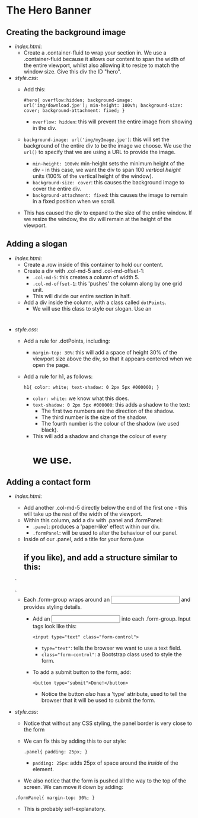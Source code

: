 # The Hero Banner

## Creating the background image
- *index.html*:
  - Create a .container-fluid to wrap your section in. We use a .container-fluid
    because it allows our content to span the width of the entire viewport, whilst also
    allowing it to resize to match the window size. Give this div the ID "hero".
- *style.css*:
  - Add this:

	`#hero{
		overflow:hidden;
		background-image: url('img/download.jpe');
		min-height: 100vh;
		background-size: cover;
		background-attachment: fixed;
	}`

	- `overflow: hidden`: this will prevent the entire image from showing in the div.
  - `background-image: url('img/myImage.jpe')`: this will set the background of the
	   entire div to be the image we choose. We use the `url()` to specify that we are
	   using a URL to provide the image.
	- `min-height: 100vh`: min-height sets the minimum height of the div - in this case,
	   we want the div to span 100 _vertical height_ units (100% of
     the vertical height of the window).
	- `background-size: cover`: this causes the background image to cover the entire div.
	- `background-attachment: fixed`: this causes the image to remain in a fixed position
	  when we scroll.
  - This has caused the div to expand to the size of the entire window.
    If we resize the window, the div will remain at the height of the viewport.

## Adding a slogan
- *index.html*:
  - Create a .row inside of this container to hold our content.
  - Create a div with .col-md-5 and .col-md-offset-1:
    - `.col-md-5`: this creates a column of width 5.
    - `.col-md-offset-1`: this 'pushes' the column along by one grid unit.
    - This will divide our entire section in half.
  - Add a div inside the column, with a class called `dotPoints`.
    - We will use this class to style our slogan. Use an <h1>
- *style.css*:
  - Add a rule for .dotPoints, including:
    - `margin-top: 30%`: this will add a space of height 30% of the viewport size above
      the div, so that it appears centered when we open the page.
  - Add a rule for h1, as follows:

	  `h1{
		color: white;
		text-shadow: 0 2px 5px #000000;
	  }`

    - `color: white:` we know what this does.
	- `text-shadow: 0 2px 5px #000000`: this adds a shadow to the text:
	  - The first two numbers are the direction of the shadow.
	  - The third number is the size of the shadow.
	  - The fourth number is the colour of the shadow (we used black).
	- This will add a shadow and change the colour of every <h1> we use.

## Adding a contact form
- *index.html*:
  - Add another .col-md-5 directly below the end of the first one - this will take up
    the rest of the width of the viewport.
  - Within this column, add a div with .panel and .formPanel:
    - `.panel`: produces a 'paper-like' effect within our div.
	- `.formPanel`: will be used to alter the behaviour of our panel.
  - Inside of our .panel, add a title for your form (use <h2> if you like),
    and add a structure similar to this:

  `<form>
		<div class="form-group">
		</div>
		<div class="form-group">
		</div>
		<div class="form-group">
		</div>
	</form>`

  - Each .form-group wraps around an <input> and provides styling details.
	- Add an <input> into each .form-group. Input tags look like this:

	  `<input type="text" class="form-control">`

	  - `type="text"`: tells the browser we want to use a text field.
	  - `class="form-control"`: a Bootstrap class used to style the form.
	- To add a submit button to the form, add:

	  `<button type="submit">Done!</button>`

	  - Notice the button _also_ has a 'type' attribute, used to tell the browser that
	  it will be used to submit the form.
- *style.css*:
  - Notice that without any CSS styling, the panel border is very close to the form
  - We can fix this by adding this to our style:

	`.panel{
		padding: 25px;
	}`

	- `padding: 25px`: adds 25px of space around the _inside_ of the element.
  - We also notice that the form is pushed all the way to the top of the screen.
    We can move it down by adding:

  `.formPanel{
		margin-top: 30%;
  }`

  - This is probably self-explanatory.
